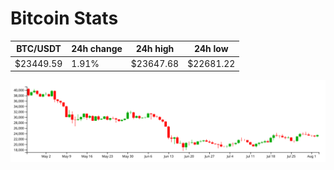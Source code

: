 # Bitcoin Stats

BTC/USDT|24h change|24h high|24h low|
|---|---|---|---|
|$23449.59|1.91%|$23647.68|$22681.22|

<img src="./chart.svg">

